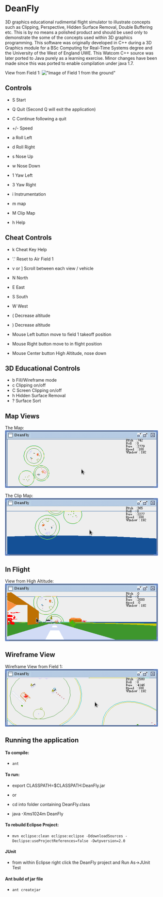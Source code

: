 DeanFly
======================= 

3D graphics educational rudimental flight simulator to illustrate concepts such as Clipping, Perspective, Hidden Surface Removal, Double Buffering etc.
This is by no means a polished product and should be used only to demonstrate the some of the concepts used within 3D graphics programming.  This software was originally developed in C++ during a 3D Graphics module for a BSc Computing for Real-Time Systems degree and the University of the West of England UWE.  This Watcom C++ source was later ported to Java purely as a learning exercise.  Minor changes have been made since this was ported to enable compilation under java 1.7.

View from Field 1: 
!["Image of Field 1 from the ground"]("https://github.com/deanclark/DeanFly/blob/master/Doxygen/Screenshot-DeanFly-Field1.png")


Controls
-----------

* S	Start
* Q	Quit (Second Q will exit the application)
* C	Continue following a quit

* +/-	Speed
* a	Roll Left
* d	Roll Right
* s	Nose Up
* w	Nose Down 
* 1	Yaw Left
* 3	Yaw Right

* i	Instrumentation
* m	map
* M	Clip Map
* h	Help



Cheat Controls
-----------
* k	Cheat Key Help
* '.'	Reset to Air Field 1
* v or ]	Scroll between each view / vehicle
* N	North
* E	East
* S	South
* W	West
* (	Decrease altitude
* )	Decrease altitude

* Mouse Left button	move to field 1 takeoff position
* Mouse Right button	move to in flight position
* Mouse Center button	High Altitude, nose down


3D Educational Controls
-----------
* b	Fill/Wireframe mode
* c	Clipping on/off
* C	Screen Clipping on/off
* h	Hidden Surface Removal
* ?	Surface Sort


Map Views
-----------

The Map: 
!["Image of Map"](https://github.com/deanclark/DeanFly/blob/master/Doxygen/Screenshot-DeanFly-Map.png)

The Clip Map: 
!["Image of the Clip Map"](https://github.com/deanclark/DeanFly/blob/master/Doxygen/Screenshot-DeanFly-ClipMap.png)


In Flight
-----------

View from High Altitude: 
!["Image from High Altitude"](https://github.com/deanclark/DeanFly/blob/master/Doxygen/Screenshot-DeanFly-High.png)


Wireframe View
-----------

Wireframe View from Field 1: 
!["Wireframe View"](https://github.com/deanclark/DeanFly/blob/master/Doxygen/Screenshot-DeanFly-Wireframe.png)



Running the application
-----------

 
#### To compile:

*     ant

#### To run:
   
   * export CLASSPATH=$CLASSPATH:DeanFly.jar
   * or
   * cd into folder containing DeanFly.class

   * java -Xms1024m DeanFly

    

#### To rebuild Eclipse Project:
*     mvn eclipse:clean eclipse:eclipse -DdownloadSources -Declipse:useProjectReferences=false -Dwtpversion=2.0

#### JUnit
* 	from within Eclipse right click the DeanFly project and Run As->JUnit Test
	
	
#### Ant build of jar file
*     ant createjar
